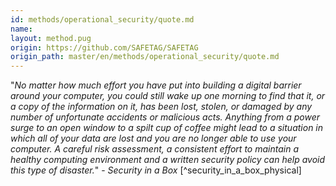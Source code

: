 ```yaml
---
id: methods/operational_security/quote.md
name: 
layout: method.pug
origin: https://github.com/SAFETAG/SAFETAG
origin_path: master/en/methods/operational_security/quote.md
---
```

"*No matter how much effort you have put into building a digital barrier around your computer, you could still wake up one morning to find that it, or a copy of the information on it, has been lost, stolen, or damaged by any number of unfortunate accidents or malicious acts. Anything from a power surge to an open window to a spilt cup of coffee might lead to a situation in which all of your data are lost and you are no longer able to use your computer. A careful risk assessment, a consistent effort to maintain a healthy computing environment and a written security policy can help avoid this type of disaster.*" - _Security in a Box_ [^security_in_a_box_physical]

